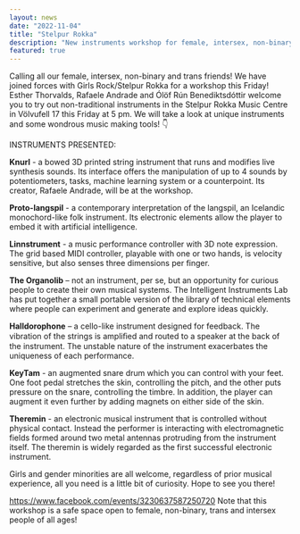 ```yaml
---
layout: news
date: "2022-11-04"
title: "Stelpur Rokka"
description: "New instruments workshop for female, intersex, non-binary and trans friends!"
featured: true
---
```


<script>
import CaptionedImage from "../../components/Images/CaptionedImage.svelte"
</script>

Calling all our female, intersex, non-binary and trans friends! We have joined forces with Girls Rock/Stelpur Rokka for a workshop this Friday! Esther Thorvalds, Rafaele Andrade and Ólöf Rún Benediktsdóttir welcome you to try out non-traditional instruments in the Stelpur Rokka Music Centre in Völvufell 17 this Friday at 5 pm. We will take a look at unique instruments and some wondrous music making tools! 👇

INSTRUMENTS PRESENTED:

**Knurl** - a bowed 3D printed string instrument that runs and modifies live synthesis sounds. Its interface offers the manipulation of up to 4 sounds by potentiometers, tasks, machine learning system or a counterpoint. Its creator, Rafaele Andrade, will be at the workshop.

**Proto-langspil** - a contemporary interpretation of the langspil, an Icelandic monochord-like folk instrument. Its electronic elements allow the player to embed it with artificial intelligence.

**Linnstrument** - a music performance controller with 3D note expression. The grid based MIDI controller, playable with one or two hands, is velocity sensitive, but also senses three dimensions per finger.

**The Organolib** – not an instrument, per se, but an opportunity for curious people to create their own musical systems. The Intelligent Instruments Lab has put together a small portable version of the library of technical elements where people can experiment and generate and explore ideas quickly.

**Halldorophone** – a cello-like instrument designed for feedback. The vibration of the strings is ampliﬁed and routed to a speaker at the back of the instrument. The unstable nature of the instrument exacerbates the uniqueness of each performance.

**KeyTam** - an augmented snare drum which you can control with your feet. One foot pedal stretches the skin, controlling the pitch, and the other puts pressure on the snare, controlling the timbre. In addition, the player can augment it even further by adding magnets on either side of the skin.

**Theremin** - an electronic musical instrument that is controlled without physical contact. Instead the performer is interacting with electromagnetic fields formed around two metal antennas protruding from the instrument itself. The theremin is widely regarded as the first successful electronic instrument.

Girls and gender minorities are all welcome, regardless of prior musical experience, all you need is a little bit of curiosity. Hope to see you there!

https://www.facebook.com/events/3230637587250720
Note that this workshop is a safe space open to female, non-binary, trans and intersex people of all ages!

<br />
<CaptionedImage
src="news/stelpurrokka1.jpg"
alt="Stelpur Rokka and ii lab"
caption="Image material for stelpur rokka"/>
<br>
<CaptionedImage
src="news/stelpurrokka2.jpg"
alt="Stelpur Rokka and ii lab"
caption="Image material for stelpur rokka"/>
<br>
<CaptionedImage
src="news/stelpurrokka3.jpg"
alt="Stelpur Rokka and ii lab"
caption="Image material for stelpur rokka"/>
<br>

<br />
